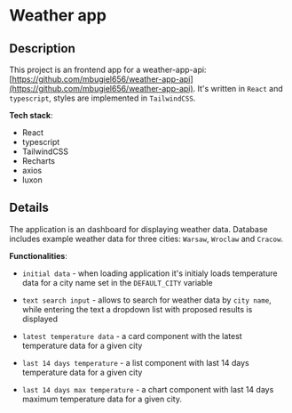 # Weather app
## Description
This project is an frontend app for a weather-app-api: [https://github.com/mbugiel656/weather-app-api](https://github.com/mbugiel656/weather-app-api). It's written in `React` and `typescript`, styles are implemented in `TailwindCSS`.

**Tech stack**:

 - React
 - typescript
 - TailwindCSS
 - Recharts
 - axios
 - luxon

## Details
The application is an dashboard for displaying weather data. Database includes example weather data for three cities: `Warsaw`, `Wroclaw` and `Cracow`.

**Functionalities**:

 - `initial data` - when loading application it's initialy loads temperature data for a city name set in the `DEFAULT_CITY` variable

 - `text search input` - allows to search for weather data by `city name`, while entering the text a dropdown list with proposed results is displayed

 - `latest temperature data` -  a card component with the latest temperature data for a given city

 - `last 14 days temperature` - a list component with last 14 days temperature data for a given city

 - `last 14 days max temperature` - a chart component with last 14 days maximum temperature data for a given city. 
